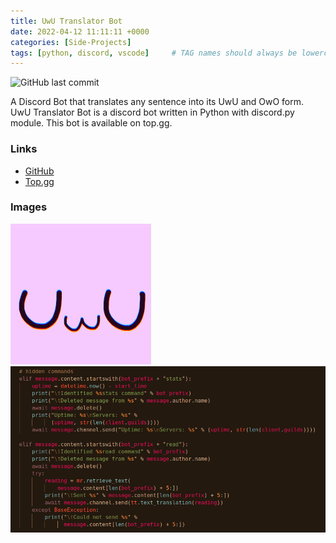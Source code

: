 ```yaml
---
title: UwU Translator Bot
date: 2022-04-12 11:11:11 +0000
categories: [Side-Projects]
tags: [python, discord, vscode]     # TAG names should always be lowercase
---
```

<a><img alt="GitHub last commit" src="https://img.shields.io/github/last-commit/ThomasFrs/UwU-Translator-Bot?color=%23b380b3ff&amp;"></a>

A Discord Bot that translates any sentence into its UwU and OwO form.
UwU Translator Bot is a discord bot written in Python with discord.py module.
This bot is available on top.gg. 

### Links
* [GitHub](https://github.com/thomasfrs/UwU-Translator-Bot)
* [Top.gg](https://top.gg/bot/963371046533234728)

### Images

![utb_00](/_posts/media/utb_thumbnail.png)
![utb_01](/_posts/media/utb_01.png)
